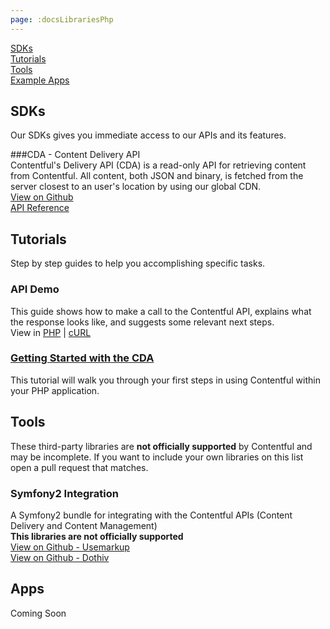 ```yaml
---
page: :docsLibrariesPhp
---
```


[SDKs](#sdks)<br>
[Tutorials](#tutorials)<br>
[Tools](#tools)<br>
[Example Apps](#apps)

## SDKs
Our SDKs gives you immediate access to our APIs and its features.

###CDA - Content Delivery API<br>
Contentful's Delivery API (CDA) is a read-only API for retrieving content from Contentful. All content, both JSON and binary, is fetched from the server closest to an user's location by using our global CDN.<br>
[View on Github](http://contentful.github.io/contentful.php/)<br>
[API Reference](http://contentful.github.io/contentful.php/api/)

## Tutorials
Step by step guides to help you accomplishing specific tasks.

### API Demo
This guide shows how to make a call to the Contentful API, explains what the response looks like, and suggests some relevant next steps.<br>
View in [PHP](/developers/api-demo/php/) |
[cURL](/developers/api-demo/curl/)

### [Getting Started with the CDA](/developers/docs/tutorials/php/getting-started-with-contentful-and-php/)
This tutorial will walk you through your first steps in using Contentful within your PHP application.

## Tools

These third-party libraries are **not officially supported** by Contentful and may be incomplete. If you want to include your own libraries on this list open a pull request that matches.<br>

### Symfony2 Integration
A Symfony2 bundle for integrating with the Contentful APIs (Content Delivery and Content Management)<br>
**This libraries are not officially supported**<br>
[View on Github - Usemarkup](https://github.com/usemarkup/ContentfulBundle)<br>
[View on Github - Dothiv](https://github.com/dothiv/ContentfulBundle)

## Apps

Coming Soon